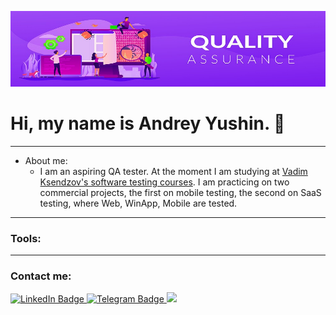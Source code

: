 ![](QA.jpg)

# Hi, my name is Andrey Yushin.  👋
___
* About me:
    * I am an aspiring QA tester. At the moment I am studying at [Vadim Ksendzov's software testing courses](https://ksendzov.com/). I am practicing on two commercial projects, the first on mobile testing, the second on SaaS testing, where Web, WinApp, Mobile are tested. 
___
### Tools:

___
### Contact me:
<div id "badges">
<a href="https://www.linkedin.com/in/andrey-yushin-ba6570290?trk=contact-info">
   <img src="https://img.shields.io/badge/LinkedIn-blue?style=plastic&logo=LinkedIn" alt="LinkedIn Badge"/>
   
<a href="https://t.me/Zeinkor">   
   <img src="https://img.shields.io/badge/Telegram-white?style=plastic&logo=Telegram" alt="Telegram Badge"/>
   
<a href="https://Zeinkor@gmail.com">
   <img src="https://img.shields.io/badge/Gmail-white?style=plastic&logo=Gmail"/>
</div> 
